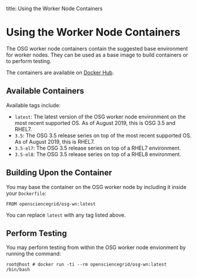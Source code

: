 title: Using the Worker Node Containers

Using the Worker Node Containers
================================

The OSG worker node containers contain the suggested base environment for worker nodes.  They can be used as a base image to build containers or to perform testing.

The containers are available on [Docker Hub](https://hub.docker.com/r/opensciencegrid/osg-wn/).

Available Containers
--------------------

Available tags include:

* `latest`: The latest version of the OSG worker node environment on the most recent supported OS.
  As of August 2019, this is OSG 3.5 and RHEL7.
* `3.5`: The OSG 3.5 release series on top of the most recent supported OS.  As of August 2019, this is RHEL7.
* `3.5-el7`: The OSG 3.5 release series on top of a RHEL7 environment.
* `3.5-el8`: The OSG 3.5 release series on top of a RHEL8 environment.

Building Upon the Container
---------------------------

You may base the container on the OSG worker node by including it inside your `Dockerfile`:

```
FROM opensciencegrid/osg-wn:latest
```

You can replace `latest` with any tag listed above.

Perform Testing
---------------

You may perform testing from within the OSG worker node envionment by running the command:

```
root@host # docker run -ti --rm opensciencegrid/osg-wn:latest /bin/bash
```

